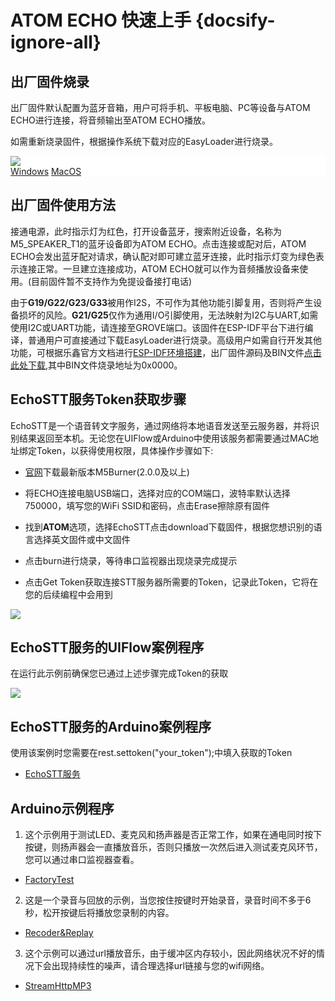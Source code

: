 # ATOM ECHO 快速上手 {docsify-ignore-all}

## 出厂固件烧录

出厂固件默认配置为蓝牙音箱，用户可将手机、平板电脑、PC等设备与ATOM ECHO进行连接，将音频输出至ATOM ECHO播放。

如需重新烧录固件，根据操作系统下载对应的EasyLoader进行烧录。

<div class="easyloader-box">
    <div style="background-color:white;">
        <div><img src="https://m5stack.oss-cn-shenzhen.aliyuncs.com/image/easyloader_intro.webp"></div>
        <div class="easyloader-btn">
            <a href="https://m5stack.oss-cn-shenzhen.aliyuncs.com/EasyLoader/Windows/ATOM_BASE/EasyLoader_ECHO_Bluetooth_Speaker.exe">Windows</a>
            <a href="https://m5stack.oss-cn-shenzhen.aliyuncs.com/EasyLoader/MacOS/ATOM_BASE/EasyLoader_ECHO_Bluetooth_Speaker.dmg">MacOS</a>
            <!-- <a>Linux</a>
            <a>MacOS</a> -->
        </div>
    </div>
</div>

## 出厂固件使用方法

接通电源，此时指示灯为红色，打开设备蓝牙，搜索附近设备，名称为M5_SPEAKER_T1的蓝牙设备即为ATOM ECHO。点击连接或配对后，ATOM ECHO会发出蓝牙配对请求，确认配对即可建立蓝牙连接，此时指示灯变为绿色表示连接正常。一旦建立连接成功，ATOM ECHO就可以作为音频播放设备来使用。(目前固件暂不支持作为免提设备接打电话)

由于**G19/G22/G23/G33**被用作I2S，不可作为其他功能引脚复用，否则将产生设备损坏的风险。**G21/G25**仅作为通用I/O引脚使用，无法映射为I2C与UART,如需使用I2C或UART功能，请连接至GROVE端口。该固件在ESP-IDF平台下进行编译，普通用户可直接通过下载EasyLoader进行烧录。高级用户如需自行开发其他功能，可根据乐鑫官方文档进行[ESP-IDF环境搭建](https://docs.espressif.com/projects/esp-idf/zh_CN/latest/esp32/get-started/index.html#id2)，出厂固件源码及BIN文件[点击此处下载](https://github.com/m5stack/M5-ProductExampleCodes/tree/master/Core/Atom/AtomEcho/Factory_BT_SPEAKER_Firmware),其中BIN文件烧录地址为0x0000。

## EchoSTT服务Token获取步骤

EchoSTT是一个语音转文字服务，通过网络将本地语音发送至云服务器，并将识别结果返回至本机。无论您在UIFlow或Arduino中使用该服务都需要通过MAC地址绑定Token，以获得使用权限，具体操作步骤如下:

- [官网](https://m5stack.com/pages/download)下载最新版本M5Burner(2.0.0及以上)

- 将ECHO连接电脑USB端口，选择对应的COM端口，波特率默认选择750000，填写您的WiFi SSID和密码，点击Erase擦除原有固件

- 找到**ATOM**选项，选择EchoSTT点击download下载固件，根据您想识别的语言选择英文固件或中文固件

- 点击burn进行烧录，等待串口监视器出现烧录完成提示

- 点击Get Token获取连接STT服务器所需要的Token，记录此Token，它将在您的后续编程中会用到

<img src="assets/img/product_pics/atom_base/echo/EchoSTT_burner.webp">

## EchoSTT服务的UIFlow案例程序

在运行此示例前确保您已通过上述步骤完成Token的获取

<img src="assets/img/product_pics/atom_base/echo/EchoSTT.webp">

## EchoSTT服务的Arduino案例程序

使用该案例时您需要在rest.settoken("your_token");中填入获取的Token

- [EchoSTT服务](https://github.com/m5stack/M5-ProductExampleCodes/tree/master/Core/Atom/AtomEcho/Arduino/EchoSTT)

## Arduino示例程序

1. 这个示例用于测试LED、麦克风和扬声器是否正常工作，如果在通电同时按下按键，则扬声器会一直播放音乐，否则只播放一次然后进入测试麦克风环节，您可以通过串口监视器查看。

- [FactoryTest](https://github.com/m5stack/M5-ProductExampleCodes/tree/master/Core/Atom/AtomEcho/Arduino/Factory_Test)

2. 这是一个录音与回放的示例，当您按住按键时开始录音，录音时间不多于6秒，松开按键后将播放您录制的内容。

- [Recoder&Replay](https://github.com/m5stack/M5-ProductExampleCodes/tree/master/Core/Atom/AtomEcho/Arduino/Repeater)

3. 这个示例可以通过url播放音乐，由于缓冲区内存较小，因此网络状况不好的情况下会出现持续性的噪声，请合理选择url链接与您的wifi网络。

- [StreamHttpMP3](https://github.com/m5stack/M5-ProductExampleCodes/tree/master/Core/Atom/AtomEcho/Arduino/StreamHttpClient_ECHO)

